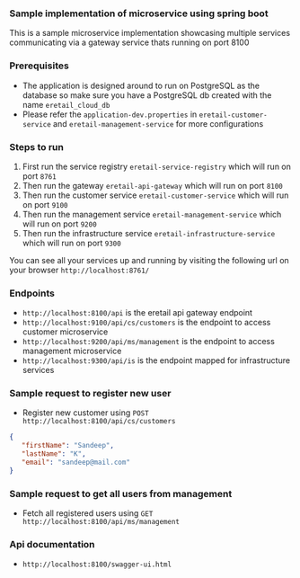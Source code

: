### Sample implementation of microservice using spring boot

This is a sample microservice implementation showcasing multiple services communicating via a gateway service thats running on port 8100

### Prerequisites
 - The application is designed around to run on PostgreSQL as the database so make sure you have a PostgreSQL db created with the name `eretail_cloud_db`
 - Please refer the `application-dev.properties` in `eretail-customer-service` and `eretail-management-service` for more configurations

### Steps to run
 1. First run the service registry `eretail-service-registry` which will run on port `8761`
 2. Then run the gateway `eretail-api-gateway` which will run on port `8100`
 3. Then run the customer service `eretail-customer-service`  which will run on port `9100`
 4. Then run the management service `eretail-management-service`  which will run on port `9200`
 5. Then run the infrastructure service `eretail-infrastructure-service`  which will run on port `9300`

You can see all your services up and running by visiting the following url on your browser `http://localhost:8761/`

### Endpoints
 - `http://localhost:8100/api` is the eretail api gateway endpoint
 - `http://localhost:9100/api/cs/customers` is the endpoint to access customer microservice
 - `http://localhost:9200/api/ms/management` is the endpoint to access management microservice
 - `http://localhost:9300/api/is` is the endpoint mapped for infrastructure services
 
### Sample request to register new user
 - Register new customer using `POST http://localhost:8100/api/cs/customers`
 ```json
 {
    "firstName": "Sandeep",
    "lastName": "K",
    "email": "sandeep@mail.com"
}
 ```
 
### Sample request to get all users from management
 - Fetch all registered users using `GET http://localhost:8100/api/ms/management`
 
### Api documentation
 - `http://localhost:8100/swagger-ui.html`
 
